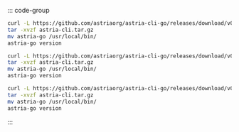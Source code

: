 <!-- markdownlint-disable MD041 MD013 -->

::: code-group

```bash [ARM Mac]
curl -L https://github.com/astriaorg/astria-cli-go/releases/download/v0.15.1/astria-go-v0.15.1-darwin-arm64.tar.gz > astria-cli.tar.gz
tar -xvzf astria-cli.tar.gz
mv astria-go /usr/local/bin/
astria-go version
```

```bash [X86_64 Mac]
curl -L https://github.com/astriaorg/astria-cli-go/releases/download/v0.15.1/astria-go-v0.15.1-darwin-amd64.tar.gz > astria-cli.tar.gz
tar -xvzf astria-cli.tar.gz
mv astria-go /usr/local/bin/
astria-go version
```

```bash [x86_64 Linux]
curl -L https://github.com/astriaorg/astria-cli-go/releases/download/v0.15.1/astria-go-v0.15.1-linux-amd64.tar.gz > astria-cli.tar.gz
tar -xvzf astria-cli.tar.gz
mv astria-go /usr/local/bin/
astria-go version
```

:::

<!-- <Tabs>
  <TabItem value="ARM Mac" label="ARM Mac" default> </TabItem>
  <TabItem value="X86_64 Mac" label="X86_64 Mac"> </TabItem>
  <TabItem value="x86_64 Linux" label="x86_64 Linux"> </TabItem>
</Tabs> -->
